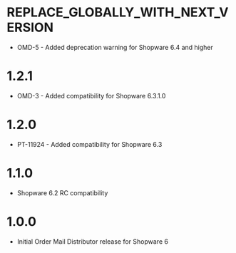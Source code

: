 # REPLACE_GLOBALLY_WITH_NEXT_VERSION
- OMD-5 - Added deprecation warning for Shopware 6.4 and higher

# 1.2.1
- OMD-3 - Added compatibility for Shopware 6.3.1.0

# 1.2.0
- PT-11924 - Added compatibility for Shopware 6.3

# 1.1.0
- Shopware 6.2 RC compatibility

# 1.0.0
- Initial Order Mail Distributor release for Shopware 6
